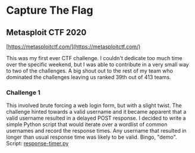 # Capture The Flag

## Metasploit CTF 2020
[https://metasploitctf.com/](https://metasploitctf.com/)

This was my first ever CTF challenge. I couldn't dedicate too much time over the specific weekend, but I was able to contribute in a very small way to two of the challenges. A big shout out to the rest of my team who dominated the challenges leaving us ranked 39th out of 413 teams.

### Challenge 1
This involved brute forcing a web login form, but with a slight twist. The challenge hinted towards a valid username and it became apparent that a valid username resulted in a delayed POST response. I decided to write a simple Python script that would iterate over a wordlist of common usernames and record the response times. Any username that resulted in longer than usual response time was likely to be valid. Bingo, "demo".
Script: [response-timer.py](https://github.com/parity0x1/ctf/blob/main/response-timer.py) 
